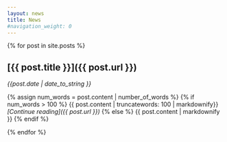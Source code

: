```yaml
---
layout: news
title: News
#navigation_weight: 0
---
```

{% for post in site.posts %}

## [{{ post.title }}]({{ post.url }})
<p class="date"><em>{{post.date | date_to_string }}</em></p>

{% assign num_words = post.content | number_of_words %}
{% if num_words > 100 %}
{{ post.content | truncatewords: 100 | markdownify}}
_[Continue reading]({{ post.url }})_
{% else %}
{{ post.content | markdownify }}
{% endif %}

{% endfor %}